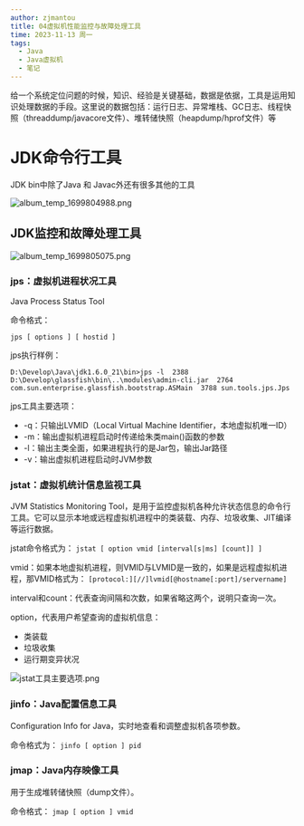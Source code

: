 ```yaml
---
author: zjmantou
title: 04虚拟机性能监控与故障处理工具
time: 2023-11-13 周一
tags:
  - Java
  - Java虚拟机
  - 笔记
---
```


给一个系统定位问题的时候，知识、经验是关键基础，数据是依据，工具是运用知识处理数据的手段。这里说的数据包括：运行日志、异常堆栈、GC日志、线程快照（threaddump/javacore文件）、堆转储快照（heapdump/hprof文件）等

# JDK命令行工具

JDK bin中除了Java 和 Javac外还有很多其他的工具 

![album_temp_1699804988.png](https://zjmantou-drawingbed.oss-cn-hangzhou.aliyuncs.com/picture/202311130003515.png)


## JDK监控和故障处理工具

![album_temp_1699805075.png](https://zjmantou-drawingbed.oss-cn-hangzhou.aliyuncs.com/picture/202311130005465.png)


### jps：虚拟机进程状况工具

Java Process Status Tool  

命令格式： 

`jps [ options ] [ hostid ]` 

jps执行样例：

```shell
​​D:\Develop\Java\jdk1.6.0_21\bin>jps -l￼ 2388 D:\Develop\glassfish\bin\..\modules\admin-cli.jar￼ 2764 com.sun.enterprise.glassfish.bootstrap.ASMain￼ 3788 sun.tools.jps.Jps​​
```

jps工具主要选项：
- -q：只输出LVMID（Local Virtual Machine Identifier，本地虚拟机唯一ID）
- -m：输出虚拟机进程启动时传递给朱类main()函数的参数
- -l：输出主类全面，如果进程执行的是Jar包，输出Jar路径
- -v：输出虚拟机进程启动时JVM参数

### jstat：虚拟机统计信息监视工具

JVM Statistics Monitoring Tool，是用于监控虚拟机各种允许状态信息的命令行工具。它可以显示本地或远程虚拟机进程中的类装载、内存、垃圾收集、JIT编译等运行数据。 

jstat命令格式为：
`​​jstat [ option vmid [interval[s|ms] [count]] ]​​`

vmid：如果本地虚拟机进程，则VMID与LVMID是一致的，如果是远程虚拟机进程，那VMID格式为： 
`[protocol:][//]lvmid[@hostname[:port]/servername]​​`

interval和count：代表查询间隔和次数，如果省略这两个，说明只查询一次。 

option，代表用户希望查询的虚拟机信息：
- 类装载
- 垃圾收集
- 运行期变异状况

![jstat工具主要选项.png](https://zjmantou-drawingbed.oss-cn-hangzhou.aliyuncs.com/picture/202311130017019.png)

### jinfo：Java配置信息工具

Configuration Info for Java，实时地查看和调整虚拟机各项参数。

命令格式为： 
`jinfo [ option ] pid`  

### jmap：Java内存映像工具 

用于生成堆转储快照（dump文件）。 

命令格式： 
`jmap [ option ] vmid`  

